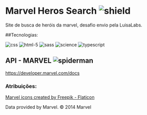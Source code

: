 
# Marvel Heros Search ![shield](https://user-images.githubusercontent.com/105789100/177055306-064c6a1d-f6c3-48bd-94e5-62538bd5e7e5.png)



Site de busca de heróis da marvel, desafio envio pela LuisaLabs.

##Tecnologias:

![css](https://user-images.githubusercontent.com/105789100/177055401-145fb1b2-a80b-4e70-a810-18303400441d.png)
![html-5](https://user-images.githubusercontent.com/105789100/177055404-2270c14e-821c-4d86-b124-779a33ce66fe.png)
![sass](https://user-images.githubusercontent.com/105789100/177055406-adad5b76-4a75-40ac-8a6f-63d669992ac6.png)
![science](https://user-images.githubusercontent.com/105789100/177055408-8bf4b0b1-886c-434c-b718-bfce819824a7.png)
![typescript](https://user-images.githubusercontent.com/105789100/177055409-3e518b15-ade2-4850-b6da-d29ecd88ab83.png)

## API - MARVEL ![spiderman](https://user-images.githubusercontent.com/105789100/177055480-bf80dba4-257f-4f63-8950-f835745af319.png) 
https://developer.marvel.com/docs


### Atribuições:
<a href="https://www.flaticon.com/free-icons/marvel" title="marvel icons">Marvel icons created by Freepik - Flaticon</a>
<p> Data provided by Marvel. © 2014 Marvel </p>
